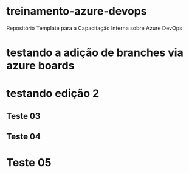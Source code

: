 # treinamento-azure-devops
Repositório Template para a Capacitação Interna sobre Azure DevOps

# testando a adição de branches via azure boards
# testando edição 2
## Teste 03
## Teste 04
# Teste 05
